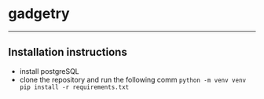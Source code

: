 # gadgetry
***
## Installation instructions
- install postgreSQL
- clone the repository and run the following comm
 ` python -m venv venv 
    pip install -r requirements.txt `


